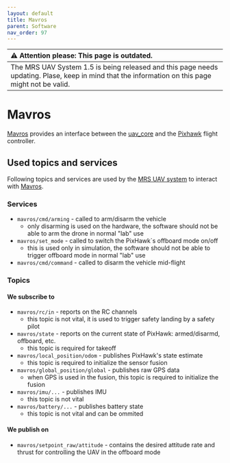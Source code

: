 ```yaml
---
layout: default
title: Mavros
parent: Software
nav_order: 97
---
```


| :warning: **Attention please: This page is outdated.**                                                                                           |
| :---                                                                                                                                             |
| The MRS UAV System 1.5 is being released and this page needs updating. Plase, keep in mind that the information on this page might not be valid. |

# Mavros

[Mavros](https://github.com/mavlink/mavros) provides an interface between the [uav_core](https://github.com/ctu-mrs/uav_core) and the [Pixhawk](https://pixhawk.org/) flight controller.

## Used topics and services

Following topics and services are used by the [MRS UAV system](https://github.com/ctu-mrs/mrs_uav_system) to interact with [Mavros](https://github.com/mavlink/mavros).

### Services

  * `mavros/cmd/arming` - called to arm/disarm the vehicle
    * only disarming is used on the hardware, the software should not be able to arm the drone in normal "lab" use
  * `mavros/set_mode` - called to switch the PixHawk`s offboard mode on/off
    * this is used only in simulation, the software should not be able to trigger offboard mode in normal "lab" use
  * `mavros/cmd/command` - called to disarm the vehicle mid-flight

### Topics

#### We subscribe to

  * `mavros/rc/in` - reports on the RC channels
    * this topic is not vital, it is used to trigger safety landing by a safety pilot
  * `mavros/state` - reports on the current state of PixHawk: armed/disarmd, offboard, etc.
    * this topic is required for takeoff 
  * `mavros/local_position/odom` - publishes PixHawk's state estimate
    * this topic is required to initialize the sensor fusion
  * `mavros/global_position/global` - publishes raw GPS data
    * when GPS is used in the fusion, this topic is required to initialize the fusion
  * `mavros/imu/...` - publishes IMU
    * this topic is not vital
  * `mavros/battery/...` - publishes battery state
    * this topic is not vital and can be ommited

#### We publish on

  * `mavros/setpoint_raw/attitude` - contains the desired attitude rate and thrust for controlling the UAV in the offboard mode
